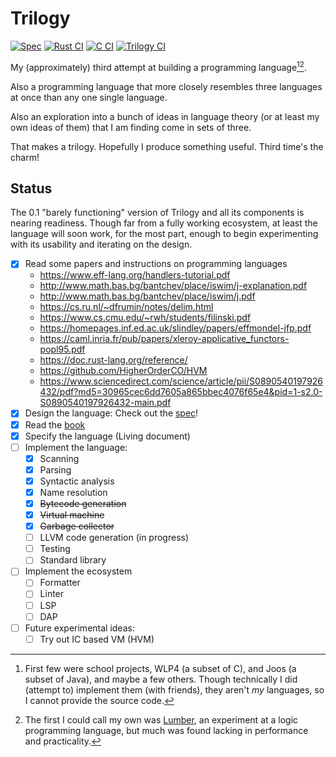 # Trilogy

[![Spec](https://github.com/foxfriends/trilogy/actions/workflows/spec.yml/badge.svg)](https://github.com/foxfriends/trilogy/actions/workflows/spec.yml)
[![Rust CI](https://github.com/foxfriends/trilogy/actions/workflows/rust.yml/badge.svg)](https://github.com/foxfriends/trilogy/actions/workflows/rust.yml)
[![C CI](https://github.com/foxfriends/trilogy/actions/workflows/c.yml/badge.svg)](https://github.com/foxfriends/trilogy/actions/workflows/c.yml)
[![Trilogy CI](https://github.com/foxfriends/trilogy/actions/workflows/trilogy.yml/badge.svg)](https://github.com/foxfriends/trilogy/actions/workflows/trilogy.yml)

My (approximately) third attempt at building a programming language[^1][^2].

Also a programming language that more closely resembles three languages
at once than any one single language.

Also an exploration into a bunch of ideas in language theory (or at least my own
ideas of them) that I am finding come in sets of three.

That makes a trilogy. Hopefully I produce something useful. Third time's the charm!

[^1]: First few were school projects, WLP4 (a subset of C), and Joos (a subset of Java), and maybe a few others. Though technically I did (attempt to) implement them (with friends), they aren't *my* languages, so I cannot provide the source code.
[^2]: The first I could call my own was [Lumber](https://github.com/foxfriends/lumber), an experiment at a logic programming language, but much was found lacking in performance and practicality.

## Status

The 0.1 "barely functioning" version of Trilogy and all its components is nearing
readiness. Though far from a fully working ecosystem, at least the language will
soon work, for the most part, enough to begin experimenting with its usability and
iterating on the design.

- [x] Read some papers and instructions on programming languages
    - https://www.eff-lang.org/handlers-tutorial.pdf
    - http://www.math.bas.bg/bantchev/place/iswim/j-explanation.pdf
    - http://www.math.bas.bg/bantchev/place/iswim/j.pdf
    - https://cs.ru.nl/~dfrumin/notes/delim.html
    - https://www.cs.cmu.edu/~rwh/students/filinski.pdf
    - https://homepages.inf.ed.ac.uk/slindley/papers/effmondel-jfp.pdf
    - https://caml.inria.fr/pub/papers/xleroy-applicative_functors-popl95.pdf
    - https://doc.rust-lang.org/reference/
    - https://github.com/HigherOrderCO/HVM
    - https://www.sciencedirect.com/science/article/pii/S0890540197926432/pdf?md5=30965cec6dd7605a865bbec4076f65e4&pid=1-s2.0-S0890540197926432-main.pdf
- [x] Design the language: Check out the [spec](./spec/)!
- [x] Read the [book](https://craftinginterpreters.com/)
- [x] Specify the language (Living document)
- [ ] Implement the language:
    - [x] Scanning
    - [x] Parsing
    - [x] Syntactic analysis
    - [x] Name resolution
    - [x] ~~Bytecode generation~~
    - [x] ~~Virtual machine~~
    - [x] ~~Garbage collector~~
    - [ ] LLVM code generation (in progress)
    - [ ] Testing
    - [ ] Standard library
- [ ] Implement the ecosystem
    - [ ] Formatter
    - [ ] Linter
    - [ ] LSP
    - [ ] DAP
- [ ] Future experimental ideas:
    - [ ] Try out IC based VM (HVM)
